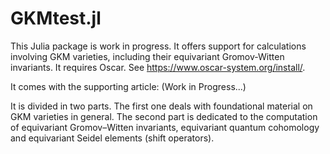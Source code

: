 # GKMtest.jl


This Julia package is work in progress. It offers support for calculations involving GKM varieties, including their equivariant Gromov-Witten invariants. It requires Oscar. See https://www.oscar-system.org/install/.

It comes with the supporting article: (Work in Progress...)

It is divided in two parts. The first one deals with foundational material on GKM varieties in general. The second part is dedicated to the computation of equivariant Gromov–Witten invariants, equivariant quantum cohomology and equivariant Seidel elements (shift operators).

